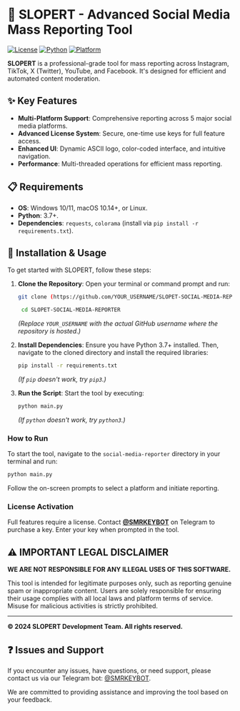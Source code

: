# 🚀 SLOPERT - Advanced Social Media Mass Reporting Tool

[![License](https://img.shields.io/badge/License-Commercial-red.svg)](LICENSE)
[![Python](https://img.shields.io/badge/Python-3.7%2B-blue.svg)](https://python.org)
[![Platform](https://img.shields.io/badge/Platform-Windows%20%7C%20Linux%20%7C%20macOS-lightgrey.svg)](https://github.com)

**SLOPERT** is a professional-grade tool for mass reporting across Instagram, TikTok, X (Twitter), YouTube, and Facebook. It's designed for efficient and automated content moderation.

## ✨ Key Features

- **Multi-Platform Support**: Comprehensive reporting across 5 major social media platforms.
- **Advanced License System**: Secure, one-time use keys for full feature access.
- **Enhanced UI**: Dynamic ASCII logo, color-coded interface, and intuitive navigation.
- **Performance**: Multi-threaded operations for efficient mass reporting.

## 📋 Requirements

- **OS**: Windows 10/11, macOS 10.14+, or Linux.
- **Python**: 3.7+.
- **Dependencies**: `requests`, `colorama` (install via `pip install -r requirements.txt`).

## 🚀 Installation & Usage

To get started with SLOPERT, follow these steps:

1.  **Clone the Repository**: Open your terminal or command prompt and run:
    ```bash
    git clone (https://github.com/YOUR_USERNAME/SLOPET-SOCIAL-MEDIA-REPORTER-)

     cd SLOPET-SOCIAL-MEDIA-REPORTER
    ```
    *(Replace `YOUR_USERNAME` with the actual GitHub username where the repository is hosted.)*

3.  **Install Dependencies**: Ensure you have Python 3.7+ installed. Then, navigate to the cloned directory and install the required libraries:
    ```bash
    pip install -r requirements.txt
    ```
    *(If `pip` doesn't work, try `pip3`.)*

4.  **Run the Script**: Start the tool by executing:
    ```bash
    python main.py
    ```
    *(If `python` doesn't work, try `python3`.)*

### How to Run

To start the tool, navigate to the `social-media-reporter` directory in your terminal and run:

```bash
python main.py
```

Follow the on-screen prompts to select a platform and initiate reporting.

### License Activation
Full features require a license. Contact **[@SMRKEYBOT](https://t.me/SMRKEYBOT)** on Telegram to purchase a key. Enter your key when prompted in the tool.

## ⚠️ IMPORTANT LEGAL DISCLAIMER

**WE ARE NOT RESPONSIBLE FOR ANY ILLEGAL USES OF THIS SOFTWARE.**

This tool is intended for legitimate purposes only, such as reporting genuine spam or inappropriate content. Users are solely responsible for ensuring their usage complies with all local laws and platform terms of service. Misuse for malicious activities is strictly prohibited.

---

**© 2024 SLOPERT Development Team. All rights reserved.**





## ❓ Issues and Support

If you encounter any issues, have questions, or need support, please contact us via our Telegram bot: [@SMRKEYBOT](https://t.me/SMRKEYBOT).

We are committed to providing assistance and improving the tool based on your feedback.
